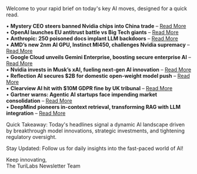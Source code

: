 <p>Welcome to your rapid brief on today's key AI moves, designed for a quick read.</p>
<p>• <strong>Mystery CEO steers banned Nvidia chips into China trade</strong> – <a href="https://www.nytimes.com/2025/10/09/technology/nvidia-chips-china-megaspeed.html">Read More</a><br />
• <strong>OpenAI launches EU antitrust battle vs Big Tech giants</strong> – <a href="https://www.reuters.com/legal/litigation/openai-flags-competition-concerns-eu-regulators-2025-10-09/">Read More</a><br />
• <strong>Anthropic: 250 poisoned docs implant LLM backdoors</strong> – <a href="https://www.anthropic.com/research/small-samples-poison">Read More</a><br />
• <strong>AMD’s new 2nm AI GPU, Instinct MI450, challenges Nvidia supremacy</strong> – <a href="https://www.tomshardware.com/tech-industry/artificial-intelligence/amd-could-beat-nvidia-to-launching-ai-gpus-on-the-cutting-edge-2nm-node-instinct-mi450-is-officially-the-first-amd-gpu-to-launch-with-tsmcs-finest-tech">Read More</a><br />
• <strong>Google Cloud unveils Gemini Enterprise, boosting secure enterprise AI</strong> – <a href="https://cloud.google.com/blog/products/ai-machine-learning/introducing-gemini-enterprise">Read More</a><br />
• <strong>Nvidia invests in Musk’s xAI, fueling next-gen AI innovation</strong> – <a href="https://www.youtube.com/watch?v=3QBW2_HzXFY">Read More</a><br />
• <strong>Reflection AI secures $2B for domestic open-weight model push</strong> – <a href="https://www.nytimes.com/2025/10/09/business/dealbook/reflection-ai-2-billion-funding.html">Read More</a><br />
• <strong>Clearview AI hit with $10M GDPR fine by UK tribunal</strong> – <a href="https://www.theregister.com/2025/10/09/ico_clearview_ai_tribunal/">Read More</a><br />
• <strong>Gartner warns: Agentic AI startups face impending market consolidation</strong> – <a href="https://www.theregister.com/2025/10/09/gartner_agentic_ai_correction/">Read More</a><br />
• <strong>DeepMind pioneers in-context retrieval, transforming RAG with LLM integration</strong> – <a href="https://arxiv.org/abs/2510.05396">Read More</a></p>
<p>Quick Takeaway: Today's headlines signal a dynamic AI landscape driven by breakthrough model innovations, strategic investments, and tightening regulatory oversight.</p>
<p>Stay Updated: Follow us for daily insights into the fast-paced world of AI!</p>
<p>Keep innovating,<br />
The TuriLabs Newsletter Team</p>